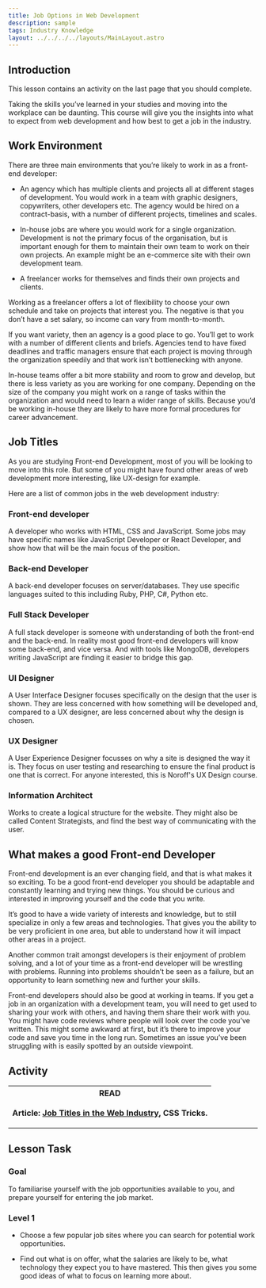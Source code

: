 ```yaml
---
title: Job Options in Web Development
description: sample
tags: Industry Knowledge
layout: ../../../../layouts/MainLayout.astro
---
```


## Introduction

This lesson contains an activity on the last page that you should complete.

Taking the skills you’ve learned in your studies and moving into the workplace can be daunting. This course will give you the insights into what to expect from web development and how best to get a job in the industry.

## Work Environment

There are three main environments that you’re likely to work in as a front-end developer:

- An agency which has multiple clients and projects all at different stages of development. You would work in a team with graphic designers, copywriters, other developers etc. The agency would be hired on a contract-basis, with a number of different projects, timelines and scales.

- In-house jobs are where you would work for a single organization. Development is not the primary focus of the organisation, but is important enough for them to maintain their own team to work on their own projects. An example might be an e-commerce site with their own development team.

- A freelancer works for themselves and finds their own projects and clients.

Working as a freelancer offers a lot of flexibility to choose your own schedule and take on projects that interest you. The negative is that you don’t have a set salary, so income can vary from month-to-month.

If you want variety, then an agency is a good place to go. You’ll get to work with a number of different clients and briefs. Agencies tend to have fixed deadlines and traffic managers ensure that each project is moving through the organization speedily and that work isn’t bottlenecking with anyone.

In-house teams offer a bit more stability and room to grow and develop, but there is less variety as you are working for one company. Depending on the size of the company you might work on a range of tasks within the organization and would need to learn a wider range of skills. Because you’d be working in-house they are likely to have more formal procedures for career advancement.

## Job Titles

As you are studying Front-end Development, most of you will be looking to move into this role. But some of you might have found other areas of web development more interesting, like UX-design for example.

Here are a list of common jobs in the web development industry:

### Front-end developer

A developer who works with HTML, CSS and JavaScript. Some jobs may have specific names like JavaScript Developer or React Developer, and show how that will be the main focus of the position.

### Back-end Developer

A back-end developer focuses on server/databases. They use specific languages suited to this including Ruby, PHP, C#, Python etc.

### Full Stack Developer

A full stack developer is someone with understanding of both the front-end and the back-end. In reality most good front-end developers will know some back-end, and vice versa. And with tools like MongoDB, developers writing JavaScript are finding it easier to bridge this gap.

### UI Designer

A User Interface Designer focuses specifically on the design that the user is shown. They are less concerned with how something will be developed and, compared to a UX designer, are less concerned about why the design is chosen.

### UX Designer

A User Experience Designer focusses on why a site is designed the way it is. They focus on user testing and researching to ensure the final product is one that is correct. For anyone interested, this is Noroff's UX Design course.

### Information Architect

Works to create a logical structure for the website. They might also be called Content Strategists, and find the best way of communicating with the user.

## What makes a good Front-end Developer

Front-end development is an ever changing field, and that is what makes it so exciting. To be a good front-end developer you should be adaptable and constantly learning and trying new things. You should be curious and interested in improving yourself and the code that you write.

It’s good to have a wide variety of interests and knowledge, but to still specialize in only a few areas and technologies. That gives you the ability to be very proficient in one area, but able to understand how it will impact other areas in a project.

Another common trait amongst developers is their enjoyment of problem solving, and a lot of your time as a front-end developer will be wrestling with problems. Running into problems shouldn’t be seen as a failure, but an opportunity to learn something new and further your skills.

Front-end developers should also be good at working in teams. If you get a job in an organization with a development team, you will need to get used to sharing your work with others, and having them share their work with you. You might have code reviews where people will look over the code you’ve written. This might some awkward at first, but it’s there to improve your code and save you time in the long run. Sometimes an issue you’ve been struggling with is easily spotted by an outside viewpoint.

## Activity

| READ<br><br>Article: [Job Titles in the Web Industry](https://css-tricks.com/job-titles-in-the-web-industry/), CSS Tricks. |
| :------------------------------------------------------------------------------------------------------------------------: |

<hr>

## Lesson Task

### Goal

To familiarise yourself with the job opportunities available to you, and prepare yourself for entering the job market.

### Level 1

- Choose a few popular job sites where you can search for potential work opportunities.

- Find out what is on offer, what the salaries are likely to be, what technology they expect you to have mastered. This then gives you some good ideas of what to focus on learning more about.
